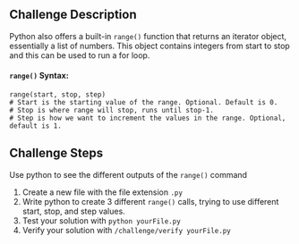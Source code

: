 ## Challenge Description
Python also offers a built-in `range()` function that returns an iterator object, essentially a list of numbers. This object contains integers from start to stop and this can be used to run a for loop.

#### `range()` Syntax:
```
range(start, stop, step)
# Start is the starting value of the range. Optional. Default is 0.
# Stop is where range will stop, runs until stop-1.
# Step is how we want to increment the values in the range. Optional, default is 1.
```

## Challenge Steps
Use python to see the different outputs of the `range()` command
1. Create a new file with the file extension `.py`
2. Write python to create 3 different `range()` calls, trying to use different start, stop, and step values.
3. Test your solution with `python yourFile.py`
4. Verify your solution with `/challenge/verify yourFile.py`
